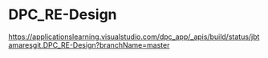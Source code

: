 # DPC_RE-Design

https://applicationslearning.visualstudio.com/dpc_app/_apis/build/status/jbtamaresgit.DPC_RE-Design?branchName=master
